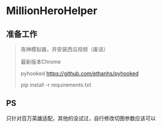 # MillionHeroHelper

## 准备工作
> 夜神模拟器，并安装西瓜视频（废话）
>
> 最新版本Chrome
>
> pyhooked https://github.com/ethanhs/pyhooked
>
> pip install -r requirements.txt

## PS

只针对百万英雄适配，其他的没试过，自行修改切图参数应该可以